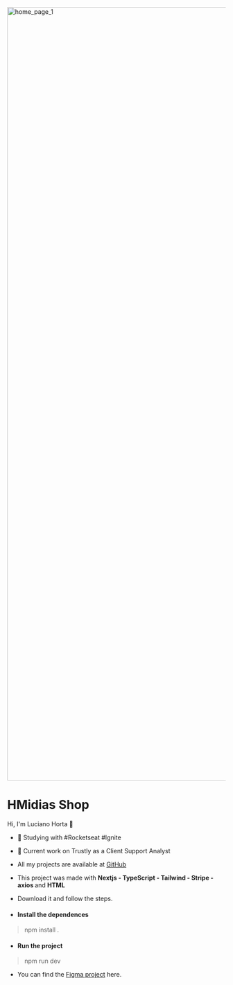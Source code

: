 
<img width="1785" alt="home_page_1" src="https://user-images.githubusercontent.com/5294488/201229077-3cc918f5-fbcc-40a1-8977-dcc71dd1bb02.png">


<h1 align="left">
  HMidias Shop
</h1>
<p align="left"> Hi, I'm Luciano Horta 🖖 </p>


- 🚀 Studying with #Rocketseat #Ignite

- 💾 Current work on Trustly as a Client Support Analyst 
- All my projects are available at [GitHub](https://github.com/auadmendes)


- This project was made with <b>Nextjs - TypeScript - Tailwind - Stripe - axios </b> and <b>HTML</b>
- Download it and follow the steps.

- <h4> Install the dependences </h4>

> npm install .

- <h4> Run the project </h4>

> npm run dev

- You can find the [Figma project](https://www.figma.com/file/3UTLeCDykroR7BqBOoXrcC/Ignite-Shop-(Copy)?node-id=0%3A1) here.

